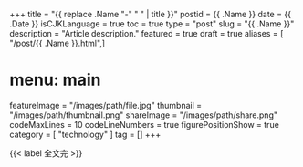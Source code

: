 +++
title = "{{ replace .Name "-" " " | title }}"
postid = {{ .Name }}
date = {{ .Date }}
isCJKLanguage = true
toc = true
type = "post"
slug = "{{ .Name }}"
description = "Article description."
featured = true
draft = true
aliases = [ "/post/{{ .Name }}.html",]
# menu: main
featureImage = "/images/path/file.jpg"
thumbnail = "/images/path/thumbnail.png"
shareImage = "/images/path/share.png"
codeMaxLines = 10
codeLineNumbers = true
figurePositionShow = true
category = [ "technology" ]
tag = []
+++

{{< label 全文完 >}}